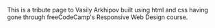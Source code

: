 This is a tribute page to Vasily Arkhipov built using html and css having gone through freeCodeCamp's Responsive Web Design course. 
